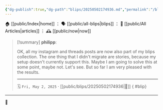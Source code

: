 ```yaml
---
{"dg-publish":true,"dg-path":"blips/20250502174936.md","permalink":"/blips/20250502174936/","title":"philipp @ Friday, May 2nd 2025"}
---
```



<div class="transclusion internal-embed is-loaded"><div class="markdown-embed">




🏠 [[public/Index\|home]]  ⋮ 🗣️ [[public/all-blips\|blips]] ⋮  📝 [[public/All Articles\|articles]]  ⋮ 🕰️ [[public/now\|now]]


</div></div>


> [!summary] **philipp**:
>
> OK, all my instagram and threads posts are now also part of my blips collection. The one thing that I didn't migrate are stories, because my setup doesn't currently support this. Maybe I am going to solve this at some point, maybe not. Let's see. But so far I am very pleased with the results.
> - - -
>
> 🗓️ <code>Fri, May 2, 2025</code>   · [[public/blips/20250502174936\|🔗]]
{ #blip}


- - -

 👾
